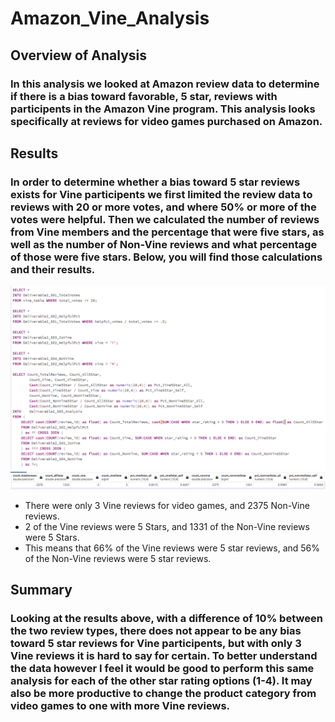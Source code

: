 # Amazon_Vine_Analysis
## Overview of Analysis

### In this analysis we looked at Amazon review data to determine if there is a bias toward favorable, 5 star, reviews with participents in the Amazon Vine program. This analysis looks specifically at reviews for video games purchased on Amazon.

## Results

### In order to determine whether a bias toward 5 star reviews exists for Vine participents we first limited the review data to reviews with 20 or more votes, and where 50% or more of the votes were helpful. Then we calculated the number of reviews from Vine members and the percentage that were five stars, as well as the number of Non-Vine reviews and what percentage of those were five stars. Below, you will find those calculations and their results.
![queries](sql.png)
![results](step5table.png)
 - There were only 3 Vine reviews for video games, and 2375 Non-Vine reviews.
 - 2 of the Vine reviews were 5 Stars, and 1331 of the Non-Vine reviews were 5 Stars. 
 - This means that 66% of the Vine reviews were 5 star reviews, and 56% of the Non-Vine reviews were 5 star reviews. 

## Summary

### Looking at the results above, with a difference of 10% between the two review types, there does not appear to be any bias toward 5 star reviews for Vine participents, but with only 3 Vine reviews it is hard to say for certain. To better understand the data however I feel it would be good to perform this same analysis for each of the other star rating options (1-4). It may also be more productive to change the product category from video games to one with more Vine reviews.
